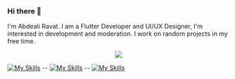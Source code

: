 ### Hi there 👋

I'm Abdeali Ravat. I am a Flutter Developer and UI/UX Designer,  I'm interested in development and moderation. I work on random projects in my free time.

<p align="center">
  <a href="https://skillicons.dev">
    <img src="https://skillicons.dev/icons?i=git,kubernetes,docker,c,vim" />
  </a>
</p>

[![My Skills](https://skillicons.dev/icons?i=flutter,dart,androidstudio,vscode,firebase&theme=dark)](https://skillicons.dev)  --  [![My Skills](https://skillicons.dev/icons?i=html,css,git,github&theme=dark)](https://skillicons.dev)  --  [![My Skills](https://skillicons.dev/icons?i=figma,ps,ai&theme=dark)](https://skillicons.dev)
